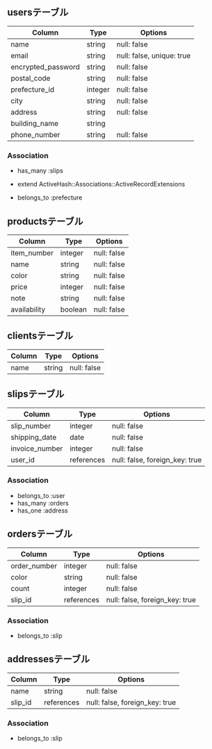 ## usersテーブル
| Column               | Type       | Options                        |
| ------               | ---------- | ------------------------------ |
| name                 | string     | null: false                    |
| email                | string     | null: false, unique: true      |
| encrypted_password   | string     | null: false                    |
| postal_code          | string     | null: false                    |
| prefecture_id        | integer    | null: false                    |
| city                 | string     | null: false                    |
| address              | string     | null: false                    |
| building_name        | string     |                                |
| phone_number         | string     | null: false                    |

### Association
- has_many :slips

- extend ActiveHash::Associations::ActiveRecordExtensions
- belongs_to :prefecture

## productsテーブル
| Column               | Type       | Options                        |
| ------               | ---------- | ------------------------------ |
| item_number          | integer    | null: false                    |
| name                 | string     | null: false                    |
| color                | string     | null: false                    |
| price                | integer    | null: false                    |
| note                 | string     | null: false                    |
| availability         | boolean    | null: false                    |

## clientsテーブル
| Column               | Type       | Options                        |
| ------               | ---------- | ------------------------------ |
| name                 | string     | null: false                    |

## slipsテーブル
| Column               | Type       | Options                        |
| ------               | ---------- | ------------------------------ |
| slip_number          | integer    | null: false                    |
| shipping_date        | date       | null: false                    |
| invoice_number       | integer     | null: false                    |
| user_id              | references | null: false, foreign_key: true |

### Association
- belongs_to :user
- has_many :orders
- has_one :address

## ordersテーブル
| Column               | Type       | Options                        |
| ------               | ---------- | ------------------------------ |
| order_number         | integer    | null: false                    |
| color                | string     | null: false                    |
| count                | integer    | null: false                    |
| slip_id              | references | null: false, foreign_key: true |

### Association
- belongs_to :slip

## addressesテーブル
| Column               | Type       | Options                        |
| ------               | ---------- | ------------------------------ |
| name                 | string     | null: false                    |
| slip_id              | references | null: false, foreign_key: true |

### Association
- belongs_to :slip








